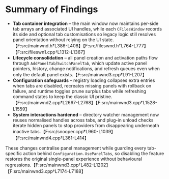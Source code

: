 # Summary of Findings

- **Tab container integration** – the main window now maintains per-side tab arrays and associated UI handles, while each `CFilesWindow` records its side and optional tab customisations so legacy logic still resolves panel orientation without relying on the UI state.【F:src/mainwnd.h†L386-L408】【F:src/fileswnd.h†L764-L777】【F:src/fileswn1.cpp†L1312-L1367】
- **Lifecycle consolidation** – all panel creation and activation paths flow through `AddPanelTab`/`SwitchPanelTab`, which update active panel pointers, history, change notifications, and refresh queues even when only the default panel exists.【F:src/mainwnd3.cpp†L91-L207】
- **Configuration safeguards** – registry loading collapses extra entries when tabs are disabled, recreates missing panels with rollback on failure, and runtime toggles prune surplus tabs while refreshing command states to keep the classic UI pristine.【F:src/mainwnd2.cpp†L2667-L2768】【F:src/mainwnd3.cpp†L1528-L1559】
- **System interactions hardened** – directory watcher management now reuses normalised handles across tabs, and plug-in unload checks iterate hidden panels to stop providers from disappearing underneath inactive tabs.【F:src/snooper.cpp†L960-L1039】【F:src/mainwnd4.cpp†L361-L414】

These changes centralise panel management while guarding every tab-specific action behind `Configuration.UsePanelTabs`, so disabling the feature restores the original single-panel experience without behavioural regressions.【F:src/mainwnd3.cpp†L482-L1202】【F:src/mainwnd3.cpp†L7174-L7188】

